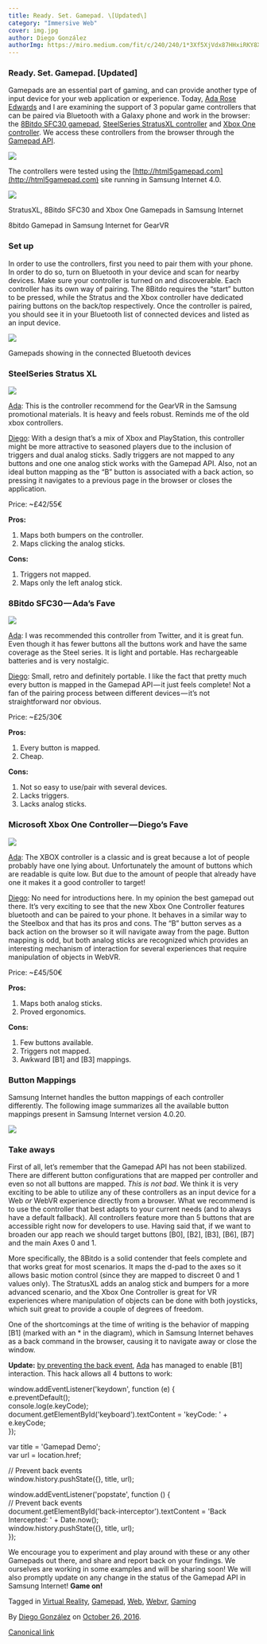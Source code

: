 ```yaml
---
title: Ready. Set. Gamepad. \[Updated\]
category: "Immersive Web"
cover: img.jpg
author: Diego González
authorImg: https://miro.medium.com/fit/c/240/240/1*3Xf5XjVdx87HHxiRKY8X1Q.jpeg
---
```


### Ready. Set. Gamepad. \[Updated\]

Gamepads are an essential part of gaming, and can provide another type of input device for your web application or experience. Today, [Ada Rose Edwards](https://medium.com/u/c2890cdd7a64) and I are examining the support of 3 popular game controllers that can be paired via Bluetooth with a Galaxy phone and work in the browser: the [8Bitdo SFC30 gamepad](http://www.8bitdo.com/sfc30/), [SteelSeries StratusXL controller](https://steelseries.com/gaming-controllers/stratus-xl-for-windows-and-android) and [Xbox One controller](http://www.xbox.com/en-GB/xbox-one/accessories/controllers/xbox-wireless-controller). We access these controllers from the browser through the [Gamepad API](https://developer.mozilla.org/en-US/docs/Web/API/Gamepad_API).

![](https://cdn-images-1.medium.com/max/800/1*vIapORHJRQfU6wxH1RKhvg.png)

The controllers were tested using the [http://html5gamepad.com](http://html5gamepad.com) site running in Samsung Internet 4.0.

![](https://cdn-images-1.medium.com/max/800/1*rGtGg54vbATetJkApJq-pQ.png)

StratusXL, 8Bitdo SFC30 and Xbox One Gamepads in Samsung Internet

8bitdo Gamepad in Samsung Internet for GearVR

### Set up

In order to use the controllers, first you need to pair them with your phone. In order to do so, turn on Bluetooth in your device and scan for nearby devices. Make sure your controller is turned on and discoverable. Each controller has its own way of pairing. The 8Bitdo requires the “start” button to be pressed, while the Stratus and the Xbox controller have dedicated pairing buttons on the back/top respectively. Once the controller is paired, you should see it in your Bluetooth list of connected devices and listed as an input device.

![](https://cdn-images-1.medium.com/max/800/1*tVvOEhjyvK6AX-lx5VWMgw.png)

Gamepads showing in the connected Bluetooth devices

### SteelSeries Stratus XL

![](https://cdn-images-1.medium.com/max/600/1*dHakGmUoCfAbJzCcDP1vlg.png)

[Ada](https://medium.com/u/c2890cdd7a64): This is the controller recommend for the GearVR in the Samsung promotional materials. It is heavy and feels robust. Reminds me of the old xbox controllers.

[Diego](https://medium.com/u/33cea791460a): With a design that’s a mix of Xbox and PlayStation, this controller might be more attractive to seasoned players due to the inclusion of triggers and dual analog sticks. Sadly triggers are not mapped to any buttons and one one analog stick works with the Gamepad API. Also, not an ideal button mapping as the “B” button is associated with a back action, so pressing it navigates to a previous page in the browser or closes the application.

Price: ~£42/55€

**Pros:**

1.  Maps both bumpers on the controller.
2.  Maps clicking the analog sticks.

**Cons:**

1.  Triggers not mapped.
2.  Maps only the left analog stick.

### 8Bitdo SFC30 — Ada’s Fave

![](https://cdn-images-1.medium.com/max/600/1*gywngakl5js4mFt8VZaA1w.png)

[Ada](https://medium.com/u/c2890cdd7a64): I was recommended this controller from Twitter, and it is great fun. Even though it has fewer buttons all the buttons work and have the same coverage as the Steel series. It is light and portable. Has rechargeable batteries and is very nostalgic.

[Diego](https://medium.com/u/33cea791460a): Small, retro and definitely portable. I like the fact that pretty much every button is mapped in the Gamepad API — it just feels complete! Not a fan of the pairing process between different devices — it’s not straightforward nor obvious.

Price: ~£25/30€

**Pros:**

1.  Every button is mapped.
2.  Cheap.

**Cons:**

1.  Not so easy to use/pair with several devices.
2.  Lacks triggers.
3.  Lacks analog sticks.

### Microsoft Xbox One Controller — Diego’s Fave

![](https://cdn-images-1.medium.com/max/600/1*kQB71h8YTm_po9fpA3O2Jg.png)

[Ada](https://medium.com/u/c2890cdd7a64): The XBOX controller is a classic and is great because a lot of people probably have one lying about. Unfortunately the amount of buttons which are readable is quite low. But due to the amount of people that already have one it makes it a good controller to target!

[Diego](https://medium.com/u/33cea791460a): No need for introductions here. In my opinion the best gamepad out there. It’s very exciting to see that the new Xbox One Controller features bluetooth and can be paired to your phone. It behaves in a similar way to the Steelbox and that has its pros and cons. The “B” button serves as a back action on the browser so it will navigate away from the page. Button mapping is odd, but both analog sticks are recognized which provides an interesting mechanism of interaction for several experiences that require manipulation of objects in WebVR.

Price: ~£45/50€

**Pros:**

1.  Maps both analog sticks.
2.  Proved ergonomics.

**Cons:**

1.  Few buttons available.
2.  Triggers not mapped.
3.  Awkward \[B1\] and \[B3\] mappings.

### Button Mappings

Samsung Internet handles the button mappings of each controller differently. The following image summarizes all the available button mappings present in Samsung Internet version 4.0.20.

![](https://cdn-images-1.medium.com/max/800/1*77CwwoJ-jJelZnE-nxtYRg.png)

### Take aways

First of all, let’s remember that the Gamepad API has not been stabilized. There are different button configurations that are mapped per controller and even so not all buttons are mapped. _This is not bad_. We think it is very exciting to be able to utilize any of these controllers as an input device for a Web _or_ WebVR experience directly from a browser. What we recommend is to use the controller that best adapts to your current needs (and to always have a default fallback). All controllers feature more than 5 buttons that are accessible right now for developers to use. Having said that, if we want to broaden our app reach we should target buttons \[B0\], \[B2\], \[B3\], \[B6\], \[B7\] and the main Axes 0 and 1.

More specifically, the 8Bitdo is a solid contender that feels complete and that works great for most scenarios. It maps the d-pad to the axes so it allows basic motion control (since they are mapped to discreet 0 and 1 values only). The StratusXL adds an analog stick and bumpers for a more advanced scenario, and the Xbox One Controller is great for VR experiences where manipulation of objects can be done with both joysticks, which suit great to provide a couple of degrees of freedom.

One of the shortcomings at the time of writing is the behavior of mapping \[B1\] (marked with an * in the diagram), which in Samsung Internet behaves as a back command in the browser, causing it to navigate away or close the window.

**Update:** [by preventing the back event](https://jsbin.com/xasuxi/edit?html,css,js,output), [Ada](https://medium.com/u/c2890cdd7a64) has managed to enable \[B1\] interaction. This hack allows all 4 buttons to work:

window.addEventListener('keydown', function (e) {  
 e.preventDefault();  
 console.log(e.keyCode);  
 document.getElementById('keyboard').textContent = 'keyCode: ' + e.keyCode;  
});

var title = 'Gamepad Demo';  
var url = location.href;

// Prevent back events  
window.history.pushState({}, title, url);

window.addEventListener('popstate', function () {  
 // Prevent back events  
 document.getElementById('back-interceptor').textContent = 'Back Intercepted: ' + Date.now();  
 window.history.pushState({}, title, url);  
});

We encourage you to experiment and play around with these or any other Gamepads out there, and share and report back on your findings. We ourselves are working in some examples and will be sharing soon! We will also promptly update on any change in the status of the Gamepad API in Samsung Internet! **Game on!**

Tagged in [Virtual Reality](https://medium.com/tag/virtual-reality), [Gamepad](https://medium.com/tag/gamepad), [Web](https://medium.com/tag/web), [Webvr](https://medium.com/tag/webvr), [Gaming](https://medium.com/tag/gaming)

By [Diego González](https://medium.com/@diekus) on [October 26, 2016](https://medium.com/p/27ab8d1d25e6).

[Canonical link](https://medium.com/@diekus/ready-set-gamepad-27ab8d1d25e6)
